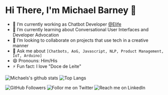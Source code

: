 # Hi There, I'm Michael Barney 👋

- 🔭 I’m currently working as Chatbot Developer [@Elife](https://github.com/orgs/elifebr)
- 🌱 I’m currently learning about Conversational User Interfaces and Developer Advocation
- 👯 I’m looking to collaborate on projects that use tech in a creative manner
- 💬 Ask me about `[Chatbots, AoG, Javascript, NLP, Product Management, IoT, Arduino]` 
- 😄 Pronouns: Him/His
- ⚡ Fun fact: I love "Doce de Leite"

![Michaels's github stats](https://github-readme-stats.vercel.app/api?username=MichaelBarney) ![Top Langs](https://github-readme-stats.vercel.app/api/top-langs/?username=MichaelBarney&layout=compact)

![GitHub Followers](https://img.shields.io/github/followers/MichaelBarney?style=social) ![Follor me on Twitter](https://img.shields.io/twitter/follow/michaelbarneyjr?style=social) ![Reach me on LinkedIn](https://img.shields.io/badge/LinkedIn--_.svg?style=social&logo=linkedin&link=http:///www.linkedin.com/in/michaelbarneyjr/)

